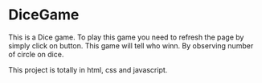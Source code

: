 # DiceGame

This is a Dice game. To play this game you need to refresh the page by simply click on button.
This game will tell who winn. By observing number of circle on dice.

This project is totally in html, css and javascript.
